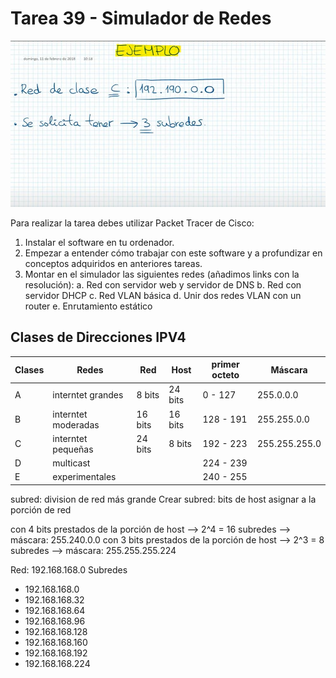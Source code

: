 # Tarea 39 - Simulador de Redes

[![Watch the video](ejercicio.jpg)](https://www.youtube.com/watch?v=lEKR7WtKzDA)

Para realizar la tarea debes utilizar Packet Tracer de Cisco:
1. Instalar el software en tu ordenador.
2. Empezar a entender cómo trabajar con este software y a profundizar en conceptos adquiridos en
anteriores tareas.
3. Montar en el simulador las siguientes redes (añadimos links con la resolución):
    a. Red con servidor web y servidor de DNS
    b. Red con servidor DHCP
    c. Red VLAN básica
    d. Unir dos redes VLAN con un router
    e. Enrutamiento estático


## Clases de Direcciones IPV4

<div align="center">

| Clases | Redes            | Red     | Host    | primer octeto | Máscara      | 
| ----| ------------------- |---------|---------|---------------|--------------|
| A   | interntet grandes   | 8 bits  | 24 bits | 0 - 127       |255.0.0.0     |
| B   | interntet moderadas | 16 bits | 16 bits | 128 - 191     |255.255.0.0   |
| C   | interntet pequeñas  | 24 bits | 8 bits  | 192 - 223     |255.255.255.0 |
| D   | multicast           |         |         | 224 - 239     |              |
| E   | experimentales      |         |         | 240 - 255     |              |

</div>

subred: division de red más grande
Crear subred: bits de host asignar a la porción de red

con 4 bits prestados de la porción de host --> 2^4 = 16 subredes --> máscara: 255.240.0.0
con 3 bits prestados de la porción de host --> 2^3 = 8 subredes --> máscara: 255.255.255.224

Red: 192.168.168.0
Subredes
* 192.168.168.0
* 192.168.168.32
* 192.168.168.64
* 192.168.168.96
* 192.168.168.128
* 192.168.168.160
* 192.168.168.192
* 192.168.168.224
